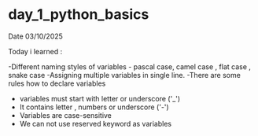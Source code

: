 # day_1_python_basics
Date 03/10/2025

Today i learned :

-Different naming styles of variables - pascal case, camel case , flat case , snake case
-Assigning multiple variables in single line.
-There are some rules how to declare variables
  - variables must start with letter or underscore ('_')
  - It contains letter , numbers or underscore ('-')
  - Variables are case-sensitive
  - We can not use reserved  keyword  as variables
  
